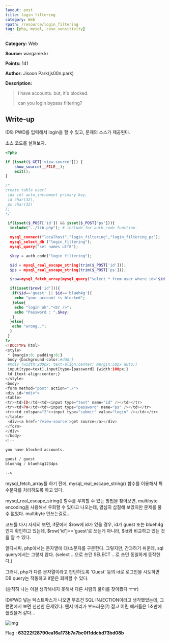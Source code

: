 ```yaml
---
layout: post
title: login filtering
category: Web
rpath: /resource/login_filtering
tag: [php, mysql, case_sensitivity] 
---
```


**Category:** Web

**Source:** wargame.kr

**Points:** 141

**Author:** Jisoon Park(js00n.park)

**Description:** 

> I have accounts. but, it's blocked.
>
> can you login bypass filtering?

## Write-up

ID와 PWD를 입력해서 login을 할 수 있고, 문제의 소스가 제공된다.

소스 코드를 살펴보자.

```php
<?php

if (isset($_GET['view-source'])) {
    show_source(__FILE__);
    exit();
}

/*
create table user(
 idx int auto_increment primary key,
 id char(32),
 ps char(32)
);
*/

 if(isset($_POST['id']) && isset($_POST['ps'])){
  include("../lib.php"); # include for auth_code function.

  mysql_connect("localhost","login_filtering","login_filtering_pz");
  mysql_select_db ("login_filtering");
  mysql_query("set names utf8");

  $key = auth_code("login filtering");

  $id = mysql_real_escape_string(trim($_POST['id']));
  $ps = mysql_real_escape_string(trim($_POST['ps']));

  $row=mysql_fetch_array(mysql_query("select * from user where id='$id' and ps=md5('$ps')"));

  if(isset($row['id'])){
   if($id=='guest' || $id=='blueh4g'){
    echo "your account is blocked";
   }else{
    echo "login ok"."<br />";
    echo "Password : ".$key;
   }
  }else{
   echo "wrong..";
  }
 }
?>
<!DOCTYPE html>
<style>
 * {margin:0; padding:0;}
 body {background-color:#ddd;}
 #mdiv {width:200px; text-align:center; margin:50px auto;}
 input[type=text],input[type=[password] {width:100px;}
 td {text-align:center;}
</style>
<body>
<form method="post" action="./">
<div id="mdiv">
<table>
<tr><td>ID</td><td><input type="text" name="id" /></td></tr>
<tr><td>PW</td><td><input type="password" name="ps" /></td></tr>
<tr><td colspan="2"><input type="submit" value="login" /></td></tr>
</table>
 <div><a href='?view-source'>get source</a></div>
</form>
</div>
</body>
<!--

you have blocked accounts.

guest / guest
blueh4g / blueh4g1234ps

-->
```

mysql_fetch_array를 하기 전에, mysql_real_escape_string() 함수를 이용해서 특수문자를 처리하도록 하고 있다.

mysql_real_escape_string() 함수를 우회할 수 있는 방법을 찾아보면, multibyte encoding을 사용해서 우회할 수 있다고 나오는데, 열심히 삽질해 보았지만 문제를 풀 수 없었다. multibyte 안쓰는걸로...

코드를 다시 자세히 보면, if문에서 $row에 id가 있을 경우, id가 guest 또는 blueh4g인지 확인하고 있는데, $row['id']=='guest'로 쓰는게 아니라, $id와 비교하고 있는 것을 알 수 있다.

알다시피, php에서는 문자열에 대/소문자를 구분한다. 그렇지만, 간과하기 쉬운데, sql query에서는 그렇지 않다. (select ...으로 쓰던 SELECT ...로 쓰던 동일하게 동작한다.)

그러니, php가 다른 문자열이라고 판단하도록 'Guest' 등의 id로 로그인을 시도하면 DB query는 작동하고 if문은 회피할 수 있다.

(솔직히 나는 이걸 생각해내지 못해서 다른 사람의 풀이를 찾아봤다 ㅜㅠ)

ID/PWD 넣는 텍스트박스가 나오면 무조건 SQL INJECTION이라고 생각했었는데, 그런면에서 보면 신선한 문제였다. 왠지 머리가 부드러운(?) 젊고 어린 해커들은 1초만에 풀었을거 같다...

![img]({{page.rpath|prepend:site.baseurl}}/flag.png)

Flag : **63222f28790ea16a173b7a7bc0f1ddcbd73bd08b**
